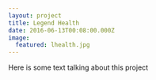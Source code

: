 ```yaml
---
layout: project
title: Legend Health
date: 2016-06-13T00:08:00.000Z
image:
  featured: lhealth.jpg
---
```



Here is some text talking about this project